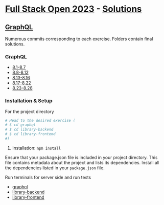 # [Full Stack Open 2023](https://fullstackopen.com/en/) - [Solutions](https://github.com/z1skgr/FullOpenStack2023/tree/main/Part%208)

## [GraphQL](https://fullstackopen.com/en/part8)
Numerous commits corresponding to each exercise. Folders contain final solutions.


### [GraphQL](https://github.com/z1skgr/FullOpenStack2023/tree/main/Part%208)
* [8.1-8.7](https://fullstackopen.com/en/part8/graph_ql_server#exercises-8-1-8-7)
* [8.8-8.12](https://fullstackopen.com/en/part8/react_and_graph_ql#exercises-8-8-8-12)
* [8.13-8.16](https://fullstackopen.com/en/part8/database_and_user_administration#exercises-8-13-8-16)
* [8.17-8.22](https://fullstackopen.com/en/part8/login_and_updating_the_cache#exercises-8-17-8-22)
* [8.23-8.26](https://fullstackopen.com/en/part8/fragments_and_subscriptions#exercises-8-23-8-26)


###  Installation & Setup 

For the project directory

```bash
# Head to the desired exercise (
# $ cd graphql 
# $ cd library-backend
# $ cd library-frontend
#)

```

1. Installation: `npm install`

Ensure that your package.json file is included in your project directory. This file contains metadata about the project and lists its dependencies.
Install all the dependencies listed in your `package.json` file.

Run terminals for server side and run tests
* [graphql](https://github.com/z1skgr/FullOpenStack2023/tree/main/Part%208/graphql)
* [library-backend](https://github.com/z1skgr/FullOpenStack2023/tree/main/Part%208/library-backend)
* [library-frontend](https://github.com/z1skgr/FullOpenStack2023/tree/main/Part%208/library-frontend)

